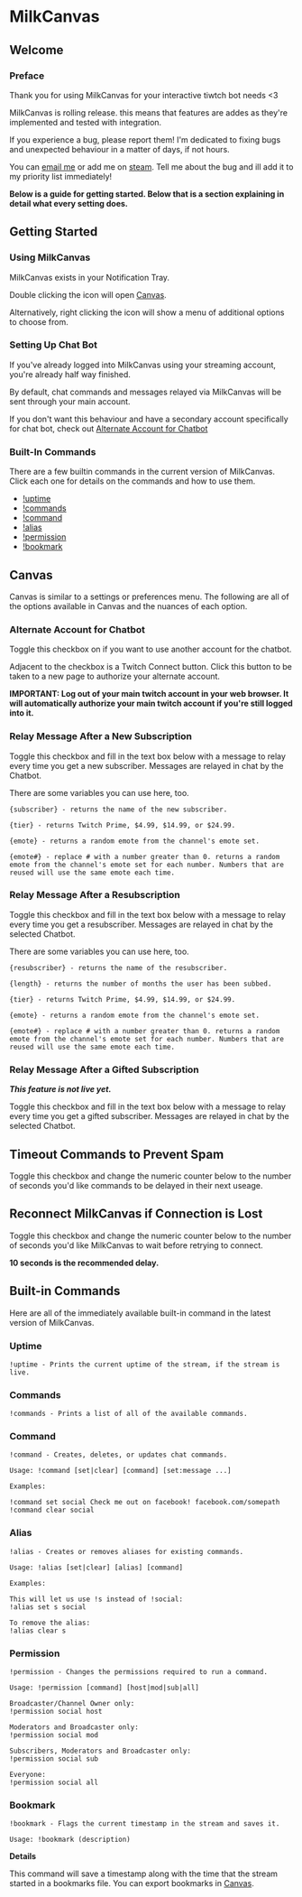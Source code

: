 ﻿# MilkCanvas 
 
## Welcome 
 
### Preface 
 
Thank you for using MilkCanvas for your interactive tiwtch bot needs <3 
 
MilkCanvas is rolling release. this means that features are addes as they're implemented and tested with integration. 
 
If you experience a bug, please report them! I'm dedicated to fixing bugs and unexpected behaviour in a matter of days, if not hours. 
 
You can [email me](mailto:tristen@tristenhorton.com) or add me on [steam](http://www.steamcommunity.com/id/tristenmilk). Tell me about the bug and ill add it to my priority list immediately! 
 
**Below is a guide for getting started. Below that is a section explaining in detail what every setting does.** 
 
## Getting Started 
 
### Using MilkCanvas 
 
MilkCanvas exists in your Notification Tray. 
 
Double clicking the icon will open [Canvas](#canvas). 
 
Alternatively, right clicking the icon will show a menu of additional options to choose from. 
 
### Setting Up Chat Bot 
 
If you've already logged into MilkCanvas using your streaming account, you're already half way finished. 
 
By default, chat commands and messages relayed via MilkCanvas will be sent through your main account. 
 
If you don't want this behaviour and have a secondary account specifically for chat bot, check out [Alternate Account for Chatbot](#alternate-account-for-chatbot) 
 
### Built-In Commands 
 
There are a few builtin commands in the current version of MilkCanvas. Click each one for details on the commands and how to use them. 
 
- [!uptime](#uptime) 
- [!commands](#commands) 
- [!command](#command) 
- [!alias](#alias) 
- [!permission](#permission) 
- [!bookmark](#bookmark) 
 
## Canvas 
 
Canvas is similar to a settings or preferences menu. The following are all of the options available in Canvas and the nuances of each option. 
 
### Alternate Account for Chatbot 
 
Toggle this checkbox on if you want to use another account for the chatbot. 
 
Adjacent to the checkbox is a Twitch Connect button. Click this button to be taken to a new page to authorize your alternate account. 
 
**IMPORTANT: Log out of your main twitch account in your web browser. It will automatically authorize your main twitch account if you're still logged into it.** 
 
### Relay Message After a New Subscription 
 
Toggle this checkbox and fill in the text box below with a message to relay every time you get a new subscriber. Messages are relayed in chat by the Chatbot. 
 
There are some variables you can use here, too. 
 
``` 
{subscriber} - returns the name of the new subscriber. 
 
{tier} - returns Twitch Prime, $4.99, $14.99, or $24.99. 
 
{emote} - returns a random emote from the channel's emote set. 
 
{emote#} - replace # with a number greater than 0. returns a random emote from the channel's emote set for each number. Numbers that are reused will use the same emote each time.  
``` 
 
### Relay Message After a Resubscription 
 
Toggle this checkbox and fill in the text box below with a message to relay every time you get a resubscriber. Messages are relayed in chat by the selected Chatbot. 
 
There are some variables you can use here, too. 
 
``` 
{resubscriber} - returns the name of the resubscriber. 
 
{length} - returns the number of months the user has been subbed. 
 
{tier} - returns Twitch Prime, $4.99, $14.99, or $24.99. 
 
{emote} - returns a random emote from the channel's emote set. 
 
{emote#} - replace # with a number greater than 0. returns a random emote from the channel's emote set for each number. Numbers that are reused will use the same emote each time.  
``` 
 
### Relay Message After a Gifted Subscription 
 
***This feature is not live yet.*** 
 
Toggle this checkbox and fill in the text box below with a message to relay every time you get a gifted subscriber. Messages are relayed in chat by the selected Chatbot. 
 
## Timeout Commands to Prevent Spam 
 
Toggle this checkbox and change the numeric counter below to the number of seconds you'd like commands to be delayed in their next useage. 
 
## Reconnect MilkCanvas if Connection is Lost 
 
Toggle this checkbox and change the numeric counter below to the number of seconds you'd like MilkCanvas to wait before retrying to connect. 
 
**10 seconds is the recommended delay.** 
 
## Built-in Commands 
 
Here are all of the immediately available built-in command in the latest version of MilkCanvas.  
 
### Uptime 
 
``` 
!uptime - Prints the current uptime of the stream, if the stream is live. 
``` 
 
### Commands 
 
``` 
!commands - Prints a list of all of the available commands. 
``` 
 
### Command 
 
``` 
!command - Creates, deletes, or updates chat commands. 
 
Usage: !command [set|clear] [command] [set:message ...] 
 
Examples: 
 
!command set social Check me out on facebook! facebook.com/somepath 
!command clear social 
``` 
 
### Alias 
 
``` 
!alias - Creates or removes aliases for existing commands. 
 
Usage: !alias [set|clear] [alias] [command] 
 
Examples: 
 
This will let us use !s instead of !social: 
!alias set s social 
 
To remove the alias: 
!alias clear s 
``` 
 
### Permission 
 
``` 
!permission - Changes the permissions required to run a command. 
 
Usage: !permission [command] [host|mod|sub|all] 
 
Broadcaster/Channel Owner only: 
!permission social host 
 
Moderators and Broadcaster only: 
!permission social mod 
 
Subscribers, Moderators and Broadcaster only: 
!permission social sub 
 
Everyone: 
!permission social all 
``` 
 
### Bookmark 
 
``` 
!bookmark - Flags the current timestamp in the stream and saves it. 
 
Usage: !bookmark (description) 
``` 
 
**Details** 
 
This command will save a timestamp along with the time that the stream started in a bookmarks file. You can export bookmarks in [Canvas](#canvas).